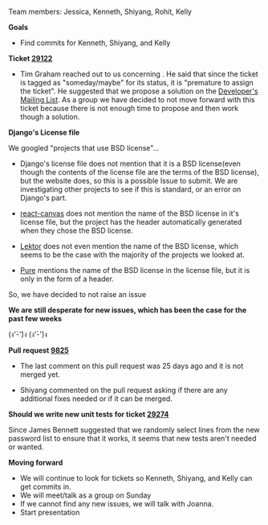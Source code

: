 Team members: Jessica, Kenneth, Shiyang, Rohit, Kelly

**Goals**

* Find commits for Kenneth, Shiyang, and Kelly

**Ticket [29122](https://code.djangoproject.com/ticket/29122)**

* Tim Graham reached out to us concerning . He said that since the ticket is tagged as "someday/maybe" for its status, it is "premature to assign the ticket". He suggested that we propose a solution on the [Developer's Mailing List](https://code.djangoproject.com/wiki/DevelopersMailingList). As a group we have decided to not move forward with this ticket because there is not enough time to propose and then work though a solution. 

**Django's License file**

We googled "projects that use BSD license"...

* Django's license file does not mention that it is a BSD license(even though the contents of the license file are the terms of the BSD license), but the website does, so this is a possible Issue to submit. We are investigating other projects to see if this is standard, or an error on Django's part.

* [react-canvas](https://github.com/Flipboard/react-canvas/blob/master/LICENSE) does not mention the name of the BSD license in it's license file, but the project has the header automatically generated when they chose the BSD license.

* [Lektor](https://github.com/lektor/lektor/blob/master/LICENSE) does not even mention the name of the BSD license, which seems to be the case with the majority of the projects we looked at.

* [Pure](https://github.com/pure-css/pure/blob/master/LICENSE.md) mentions the name of the BSD license in the license file, but it is only in the form of a header.

So, we have decided to not raise an issue

**We are still desperate for new issues, which has been the case for the past few weeks**

(ง'̀-'́)ง  (ง'̀-'́)ง

**Pull request [9825](https://github.com/django/django/pull/9825)**

* The last comment on this pull request was 25 days ago and it is not merged yet. 

* Shiyang commented on the pull request asking if there are any additional fixes needed or if it can be merged.

**Should we write new unit tests for ticket [29274](https://code.djangoproject.com/ticket/29274)**

Since James Bennett suggested that we randomly select lines from the new password list to ensure that it works, it seems that new tests aren't needed or wanted.

**Moving forward**

* We will continue to look for tickets so Kenneth, Shiyang, and Kelly can get commits in. 
* We will meet/talk as a group on Sunday
* If we cannot find any new issues, we will talk with Joanna.
* Start presentation

